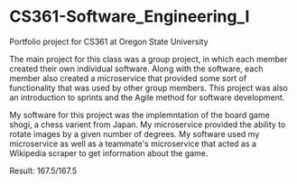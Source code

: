 # CS361-Software_Engineering_I
Portfolio project for CS361 at Oregon State University


The main project for this class was a group project, in which each member created their own individual software. Along with the software, each member also created a microservice that provided some sort of functionality that was used by other group members. This project was also an introduction to sprints and the Agile method for software development.


My software for this project was the implemntation of the board game shogi, a chess varient from Japan. My microservice provided the ability to rotate images by a given number of degrees. My software used my microservice as well as a teammate's microservice that acted as a Wikipedia scraper to get information about the game.


Result: 167.5/167.5
